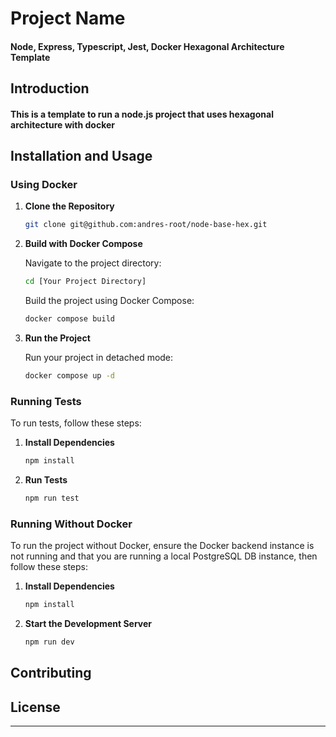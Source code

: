 # Project Name

#### Node, Express, Typescript, Jest, Docker Hexagonal Architecture Template

## Introduction

#### This is a template to run a node.js project that uses hexagonal architecture with docker

## Installation and Usage

### Using Docker

1. **Clone the Repository**

    ```bash
    git clone git@github.com:andres-root/node-base-hex.git
    ```

2. **Build with Docker Compose**

    Navigate to the project directory:

    ```bash
    cd [Your Project Directory]
    ```

    Build the project using Docker Compose:

    ```bash
    docker compose build
    ```

3. **Run the Project**

    Run your project in detached mode:

    ```bash
    docker compose up -d
    ```

### Running Tests

To run tests, follow these steps:

1. **Install Dependencies**

    ```bash
    npm install
    ```

2. **Run Tests**

    ```bash
    npm run test
    ```

### Running Without Docker

To run the project without Docker, ensure the Docker backend instance is not running and that you are running a local PostgreSQL DB instance, then follow these steps:

1. **Install Dependencies**

    ```bash
    npm install
    ```

2. **Start the Development Server**

    ```bash
    npm run dev
    ```

## Contributing

[//]: # (Provide instructions on how others can contribute to your project. Include guidelines for code contributions, issue reporting, and pull requests.)

## License

[//]: # (Specify the license under which your project is released, if applicable.)

---

[//]: # (You can also add additional sections like 'Features', 'Built With', 'Acknowledgments', etc. depending on your project's needs.)
